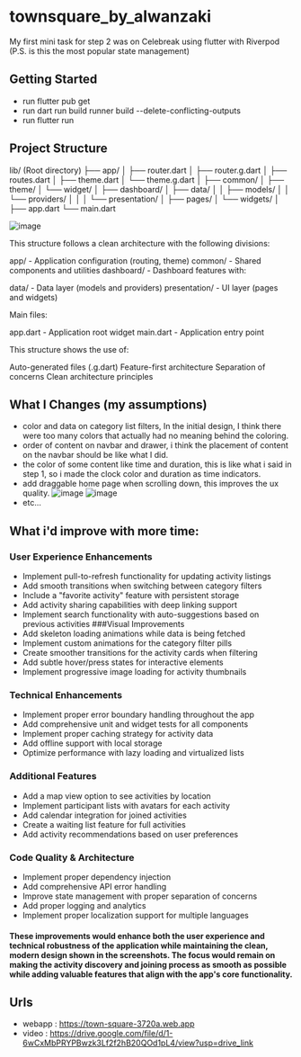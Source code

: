 # townsquare_by_alwanzaki

My first mini task for step 2 was on Celebreak using flutter with Riverpod (P.S. is this the most popular state management)

## Getting Started

- run flutter pub get
- run dart run build runner build --delete-conflicting-outputs
- run flutter run

## Project Structure
lib/ (Root directory)
├── app/
│   ├── router.dart
│   ├── router.g.dart
│   ├── routes.dart
│   ├── theme.dart
│   └── theme.g.dart
│
├── common/
│   ├── theme/
│   └── widget/
│
├── dashboard/
│   ├── data/
│   │   ├── models/
│   │   └── providers/
│   │
│   └── presentation/
│       ├── pages/
│       └── widgets/
│
├── app.dart
└── main.dart

![image](https://github.com/user-attachments/assets/353a6f9c-2f77-4e79-81d6-2cc2e28b4e09)

This structure follows a clean architecture with the following divisions:

app/ - Application configuration (routing, theme)
common/ - Shared components and utilities
dashboard/ - Dashboard features with:

data/ - Data layer (models and providers)
presentation/ - UI layer (pages and widgets)

Main files:

app.dart - Application root widget
main.dart - Application entry point

This structure shows the use of:

Auto-generated files (.g.dart)
Feature-first architecture
Separation of concerns
Clean architecture principles

## What I Changes (my assumptions)
- color and data on category list filters, In the initial design, I think there were too many colors that actually had no meaning behind the coloring.
- order of content on navbar and drawer, i think the placement of content on the navbar should be like what I did.
- the color of some content like time and duration, this is like what i said in step 1, so i made the clock color and duration as time indicators.
- add draggable home page when scrolling down, this improves the ux quality.
  ![image](https://github.com/user-attachments/assets/250fa28a-9354-4667-b62b-00f0252dac56)
  ![image](https://github.com/user-attachments/assets/bd97be63-956f-40a4-bdcf-e8af3e50c00c)
- etc...

## What i'd improve with more time:
### User Experience Enhancements
- Implement pull-to-refresh functionality for updating activity listings
- Add smooth transitions when switching between category filters
- Include a "favorite activity" feature with persistent storage
- Add activity sharing capabilities with deep linking support
- Implement search functionality with auto-suggestions based on previous activities
###Visual Improvements
- Add skeleton loading animations while data is being fetched
- Implement custom animations for the category filter pills
- Create smoother transitions for the activity cards when filtering
- Add subtle hover/press states for interactive elements
- Implement progressive image loading for activity thumbnails
### Technical Enhancements
- Implement proper error boundary handling throughout the app
- Add comprehensive unit and widget tests for all components
- Implement proper caching strategy for activity data
- Add offline support with local storage
- Optimize performance with lazy loading and virtualized lists
### Additional Features
- Add a map view option to see activities by location
- Implement participant lists with avatars for each activity
- Add calendar integration for joined activities
- Create a waiting list feature for full activities
- Add activity recommendations based on user preferences
### Code Quality & Architecture
- Implement proper dependency injection
- Add comprehensive API error handling
- Improve state management with proper separation of concerns
- Add proper logging and analytics
- Implement proper localization support for multiple languages

#### These improvements would enhance both the user experience and technical robustness of the application while maintaining the clean, modern design shown in the screenshots. The focus would remain on making the activity discovery and joining process as smooth as possible while adding valuable features that align with the app's core functionality.

## Urls
- webapp : https://town-square-3720a.web.app
- video : https://drive.google.com/file/d/1-6wCxMbPRYPBwzk3Lf2f2hB20QOd1pL4/view?usp=drive_link

